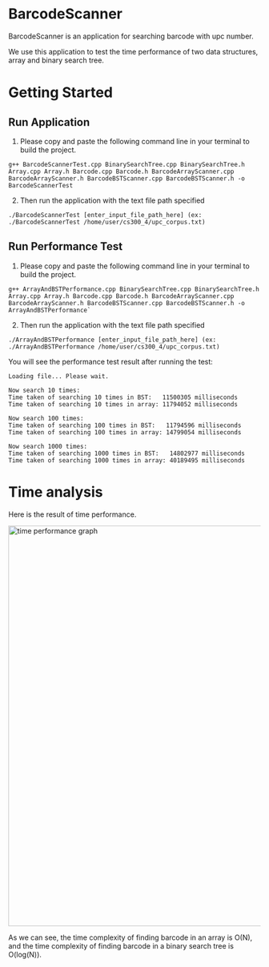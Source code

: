 # BarcodeScanner

BarcodeScanner is an application for searching barcode with upc number.

We use this application to test the time performance of two data structures, array and binary search tree.

# Getting Started

## Run Application

1. Please copy and paste the following command line in your terminal to build the project.
```
g++ BarcodeScannerTest.cpp BinarySearchTree.cpp BinarySearchTree.h Array.cpp Array.h Barcode.cpp Barcode.h BarcodeArrayScanner.cpp BarcodeArrayScanner.h BarcodeBSTScanner.cpp BarcodeBSTScanner.h -o BarcodeScannerTest
```

2. Then run the application with the text file path specified
```
./BarcodeScannerTest [enter_input_file_path_here] (ex: ./BarcodeScannerTest /home/user/cs300_4/upc_corpus.txt)
```

## Run Performance Test

1. Please copy and paste the following command line in your terminal to build the project.
```
g++ ArrayAndBSTPerformance.cpp BinarySearchTree.cpp BinarySearchTree.h Array.cpp Array.h Barcode.cpp Barcode.h BarcodeArrayScanner.cpp BarcodeArrayScanner.h BarcodeBSTScanner.cpp BarcodeBSTScanner.h -o ArrayAndBSTPerformance`
```

2. Then run the application with the text file path specified
```
./ArrayAndBSTPerformance [enter_input_file_path_here] (ex: ./ArrayAndBSTPerformance /home/user/cs300_4/upc_corpus.txt)
```
You will see the performance test result after running the test:

```
Loading file... Please wait.

Now search 10 times:
Time taken of searching 10 times in BST:   11500305 milliseconds
Time taken of searching 10 times in array: 11794052 milliseconds

Now search 100 times:
Time taken of searching 100 times in BST:   11794596 milliseconds
Time taken of searching 100 times in array: 14799054 milliseconds

Now search 1000 times:
Time taken of searching 1000 times in BST:   14802977 milliseconds
Time taken of searching 1000 times in array: 40189495 milliseconds
```

# Time analysis
Here is the result of time performance.

<img width="800" alt="time performance graph" src="https://user-images.githubusercontent.com/23665164/48858412-28b6f880-ed70-11e8-8b33-4e8b7fb7a925.png">

As we can see, the time complexity of finding barcode in an array is O(N), and the time complexity of finding barcode in a binary search tree is O(log(N)).
